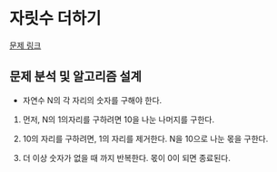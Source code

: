# 자릿수 더하기

[문제 링크](https://school.programmers.co.kr/learn/courses/18/lessons/1876)

## 문제 분석 및 알고리즘 설계

- 자연수 N의 각 자리의 숫자를 구해야 한다.

1. 먼저, N의 1의자리를 구하려면 10을 나눈 나머지를 구한다.

2. 10의 자리를 구하려면, 1의 자리를 제거한다. N을 10으로 나눈 몫을 구한다.

3. 더 이상 숫자가 없을 때 까지 반복한다. 몫이 0이 되면 종료된다.
